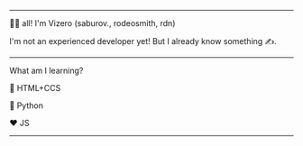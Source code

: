 
---

👋🏻 all! I'm Vizero (saburov., rodeosmith, rdn)

I'm not an experienced developer yet! But I already know something ✍️.

---

What am I learning?

💙 HTML+CCS

💛 Python

❤️ JS

---
